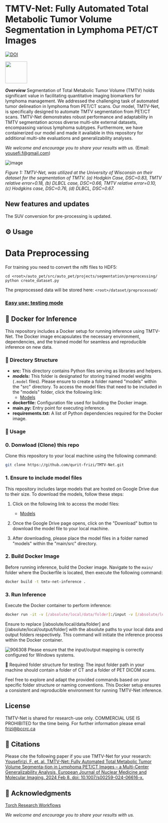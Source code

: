 # TMTV-Net: Fully Automated Total Metabolic Tumor Volume Segmentation in Lymphoma PET/CT Images

[![DOI](https://zenodo.org/badge/697986110.svg)](https://zenodo.org/doi/10.5281/zenodo.12813295)

<p align="left">
  <a href="https://www.bccrc.ca/dept/io-programs/qurit/"><img src="https://www.bccrc.ca/dept/io-programs/qurit/sites/qurit/files/FINAL_QURIT_PNG_60.png" height="70"/></a>
</p>

***Overview***
Segmentation of Total Metabolic Tumor Volume (TMTV) holds significant value in facilitating quantitative imaging biomarkers for lymphoma management. We addressed the challenging task of automated tumor delineation in lymphoma from PET/CT scans. Our model, TMTV-Net, is specifically designed to automate TMTV segmentation from PET/CT scans. TMTV-Net demonstrates robust performance and adaptability in TMTV segmentation across diverse multi-site external datasets, encompassing various lymphoma subtypes. Furthermore, we have containerized our model and made it available in this repository for additional multi-site evaluations and generalizability analyses.

*We welcome and encourage you to share your results with us.* (Email: yousefi.f@gmail.com)

![image](https://github.com/qurit-frizi/TMTV-Net/assets/84542058/e624af9e-0389-4237-885b-4b2ebbd8d3fe)


*Figure 1: TMTV-Net, was utilized at the University of Wisconsin on their dataset for the segmentation of TMTV. (a) Hodgkin Case, DSC=0.83, TMTV relative error=0.18, (b) DLBCL case, DSC=0.66, TMTV relative error=0.10, (c) Hodgkins case, DSC=0.76, (d) DLBCL, DSC=0.67.*

## New features and updates 
The SUV conversion for pre-processing is updated.


## ⚙️  Usage <a name="installation"> </a>


# Data Preprocessing

For training you need to convert the nifti files to HDF5:

    cd <root>/auto_pet/src/auto_pet/projects/segmentation/preprocessing/
    python create_dataset.py

The preprocessed data will be stored here: `<root>/dataset/preprocessed/`




### [Easy use: testing mode](#virtual) <a name="easy-use-testing-mode"> </a> 
## 🐳 Docker for Inference

This repository includes a Docker setup for running inference using TMTV-Net. The Docker image encapsulates the necessary environment, dependencies, and the trained model for seamless and reproducible inference on new data.


### 📂 Directory Structure

- **src:** This directory contains Python files serving as libraries and helpers.
- ***models:*** This folder is designated for storing trained model weights (`.model` files). Please ensure to create a folder named "models" within the "src" directory. To access the model files that need to be included in the "models" folder, click the following link:
   - [Models](https://drive.google.com/file/d/1zfGIV_1k6YgijsEJUO9jVccN9Z67eJgi/view?usp=drive_link)
- **dockerfile:** Configuration file used for building the Docker image.
- **main.py:** Entry point for executing inference.
- **requirements.txt:** A list of Python dependencies required for the Docker image.



### 🚀 Usage

### 0. Donwload (Clone) this repo

Clone this repository to your local machine using the following command:

```bash
git clone https://github.com/qurit-frizi/TMTV-Net.git
```

### 1. Ensure to include model files

This repository includes large models that are hosted on Google Drive due to their size. To download the models, follow these steps:

1. Click on the following link to access the model files:
   - [Models](https://drive.google.com/file/d/1zfGIV_1k6YgijsEJUO9jVccN9Z67eJgi/view?usp=drive_link)

2. Once the Google Drive page opens, click on the "Download" button to download the model file to your local machine.

3. After downloading, please place the model files in a folder named "models" within the "main/src" directory.



### 2. Build Docker Image

Before running inference, build the Docker image. Navigate to the `main/` folder where the Dockerfile is located, then execute the following command:

```bash
docker build -t tmtv-net-inference .
```


### 3. Run Inference

Execute the Docker container to perform inference:

```bash
docker run -it -v [/absolute/local/data/folder]:/input -v [/absolute/local/output/folder]:/output tmtv-net-inference
```

Ensure to replace [/absolute/local/data/folder] and [/absolute/local/output/folder] with the absolute paths to your local data and output folders respectively. This command will initiate the inference process within the Docker container.


![906308](https://github.com/qurit-frizi/TMTV-Net/assets/84542058/2900238d-d7d8-4314-8d16-b4cffc678a22)
Please ensure that the input/output mapping is correctly configured for Windows systems.

📁 Required folder structure for testing: The input folder path in your machine should contain a folder of CT and a folder of PET DICOM scans. 


Feel free to explore and adapt the provided commands based on your specific folder structure or naming conventions. This Docker setup ensures a consistent and reproducible environment for running TMTV-Net inference.


## License
TMTV-Net is shared for research-use only. COMMERCIAL USE IS PROHIBITED for the time being. For further information please email frizi@bccrc.ca 

## 📖 Citations
Please cite the following paper if you use TMTV-Net for your research:
[Yousefirizi, F. et. al. TMTV-Net: Fully Automated Total Metabolic Tumor Volume Segmenta-tion in Lymphoma PET/CT Images – a Multi-Center Generalizability Analysis, European Journal of Nuclear Medicine and Molecular Imaging. 2024 Feb 8. doi: 10.1007/s00259-024-06616-x.](https://pubmed.ncbi.nlm.nih.gov/38326655/)

## 🙏 Acknowledgments
[Torch Research Workflows](https://trw.readthedocs.io/en/latest/)

*We welcome and encourage you to share your results with us.*
